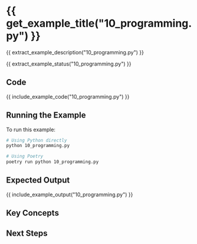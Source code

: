 # {{ get_example_title("10_programming.py") }}

{{ extract_example_description("10_programming.py") }}

{{ extract_example_status("10_programming.py") }}

## Code

{{ include_example_code("10_programming.py") }}

## Running the Example

To run this example:

```bash
# Using Python directly
python 10_programming.py

# Using Poetry
poetry run python 10_programming.py
```

## Expected Output

{{ include_example_output("10_programming.py") }}

## Key Concepts

<!-- This section should be manually filled in with key concepts demonstrated by the example -->

## Next Steps

<!-- This section should be manually filled in with links to related examples or documentation -->
